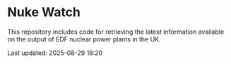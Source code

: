 # Nuke Watch

This repository includes code for retrieving the latest information available on the output of EDF nuclear power plants in the UK.

Last updated: 2025-08-29 18:20